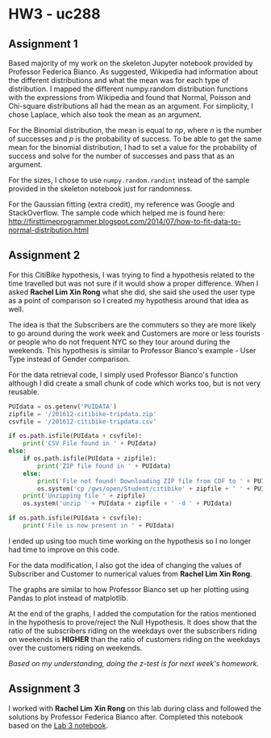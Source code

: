 # HW3 - uc288

## Assignment 1
Based majority of my work on the skeleton Jupyter notebook provided by Professor Federica Bianco. As suggested, Wikipedia had information about the different distributions and what the mean was for each type of distribution. I mapped the different numpy.random distribution functions with the expressions from Wikipedia and found that Normal, Poisson and Chi-square distributions all had the mean as an argument. For simplicity, I chose Laplace, which also took the mean as an argument.

For the Binomial distribution, the mean is equal to $np$, where $n$ is the number of successes and $p$ is the probability of success. To be able to get the same mean for the binomial distribution, I had to set a value for the probability of success and solve for the number of successes and pass that as an argument.

For the sizes, I chose to use `numpy.random.randint` instead of the sample provided in the skeleton notebook just for randomness.

For the Gaussian fitting (extra credit), my reference was Google and StackOverflow.
The sample code which helped me is found here: http://firsttimeprogrammer.blogspot.com/2014/07/how-to-fit-data-to-normal-distribution.html

## Assignment 2
For this CitiBike hypothesis, I was trying to find a hypothesis related to the time travelled but was not sure if it would show a proper difference. When I asked **Rachel Lim Xin Rong** what she did, she said she used the user type as a point of comparison so I created my hypothesis around that idea as well.

The idea is that the Subscribers are the commuters so they are more likely to go around during the work week and Customers are more or less tourists or people who do not frequent NYC so they tour around during the weekends. This hypothesis is similar to Professor Bianco's example - User Type instead of Gender comparison.

For the data retrieval code, I simply used Professor Bianco's function although I did create a small chunk of code which works too, but is not very reusable.

```python
PUIdata = os.getenv('PUIDATA')
zipfile = '/201612-citibike-tripdata.zip'
csvfile = '/201612-citibike-tripdata.csv'

if os.path.isfile(PUIdata + csvfile):
    print('CSV File found in ' + PUIdata)
else:
    if os.path.isfile(PUIdata + zipfile):
        print('ZIP file found in ' + PUIdata)
    else:
        print('File not found! Downloading ZIP file from CDF to ' + PUIdata + '...')
        os.system('cp /gws/open/Student/citibike' + zipfile + ' ' + PUIdata)
    print('Unzipping file ' + zipfile)
    os.system('unzip ' + PUIdata + zipfile + ' -d ' + PUIdata)

if os.path.isfile(PUIdata + csvfile):
    print('File is now present in ' + PUIdata)
```

I ended up using too much time working on the hypothesis so I no longer had time to improve on this code.

For the data modification, I also got the idea of changing the values of Subscriber and Customer to numerical values from **Rachel Lim Xin Rong**.

The graphs are similar to how Professor Bianco set up her plotting using Pandas to plot instead of matplotlib.

At the end of the graphs, I added the computation for the ratios mentioned in the hypothesis to prove/reject the Null Hypothesis. It does show that the ratio of the subscribers riding on the weekdays over the subscribers riding on weekends is **HIGHER** than the ratio of customers riding on the weekdays over the customers riding on weekends.

_Based on my understanding, doing the z-test is for next week's homework._

## Assignment 3
I worked with **Rachel Lim Xin Rong** on this lab during class and followed the solutions by Professor Federica Bianco after. Completed this notebook based on the [Lab 3 notebook](/Lab3_uc288/Lab3_Distributions.ipynb).
